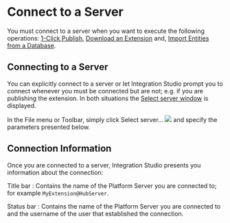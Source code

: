 # Connect to a Server

You must connect to a server when you want to execute the following operations: [1-Click Publish](https://github.com/danielmarquespt/docs-product/tree/e7ea3f444d5129dab245c69ab72ae091554bc4fb/src/extensibility-and-integration/integration-studio/extension-life-cycle/extension-1-cp.md%3E), [Download an Extension](https://github.com/danielmarquespt/docs-product/tree/e7ea3f444d5129dab245c69ab72ae091554bc4fb/src/extensibility-and-integration/integration-studio/managing-extensions/extension-download.md%3E) and, [Import Entities from a Database](https://github.com/danielmarquespt/docs-product/tree/e7ea3f444d5129dab245c69ab72ae091554bc4fb/src/extensibility-and-integration/integration-studio/managing-extensions/entity-import-from-database.md%3E).

## Connecting to a Server

You can explicitly connect to a server or let Integration Studio prompt you to connect whenever you must be connected but are not; e.g. if you are publishing the extension. In both situations the [Select server window](https://github.com/danielmarquespt/docs-product/tree/e7ea3f444d5129dab245c69ab72ae091554bc4fb/src/ref/integration-studio/menu/file/server-select-window.md%3E) is displayed.

In the File menu or Toolbar, simply click Select server... ![](../../../../.gitbook/assets/connect-server%20%281%29.gif) and specify the parameters presented below.

## Connection Information

Once you are connected to a server, Integration Studio presents you information about the connection:

Title bar : Contains the name of the Platform Server you are connected to; for example `MyExtension@HubServer`.

Status bar : Contains the name of the Platform Server you are connected to and the username of the user that established the connection.

